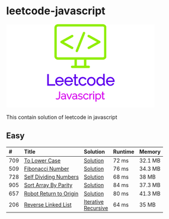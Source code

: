 # leetcode-javascript

![LogoMakr_1PDRDt_1](LogoMakr_1PDRDt_1.png)

This contain solution of leetcode in javascript

## Easy

| #   | Title                                                                           | Solution                                                                                         | Runtime | Memory  |
|:----|:--------------------------------------------------------------------------------|:-------------------------------------------------------------------------------------------------|:--------|:--------|
| 709 | [To Lower Case](https://leetcode.com/problems/to-lower-case/)                   | [Solution](to_lower_case.js)                                                                     | 72 ms   | 32.1 MB |
| 509 | [Fibonacci Number](https://leetcode.com/problems/fibonacci-number/)             | [Solution](fibonacci_number.js)                                                                  | 76 ms   | 34.3 MB |
| 728 | [Self Dividing Numbers](https://leetcode.com/problems/self-dividing-numbers/)   | [Solution](self_dividing_numbers.js)                                                             | 68 ms   | 38 MB   |
| 905 | [Sort Array By Parity](https://leetcode.com/problems/sort-array-by-parity/)     | [Solution](sort_array_by_parity.js)                                                              | 84 ms   | 37.3 MB |
| 657 | [Robot Return to Origin](https://leetcode.com/problems/robot-return-to-origin/) | [Solution](robot_return_to_origin.js)                                                            | 80 ms   | 41.3 MB |
| 206 | [Reverse Linked List](https://leetcode.com/problems/reverse-linked-list/)       | [Iterative](reverse_linked_list_iterative.js)<br>[Recursive](reverse_linked_list_recursive.js) | 64 ms   | 35 MB   |

